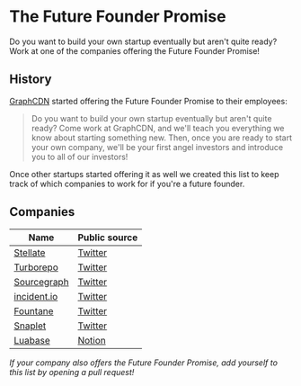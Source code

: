 # The Future Founder Promise

Do you want to build your own startup eventually but aren't quite ready? Work at one of the companies offering the Future Founder Promise!

## History

[GraphCDN](https://graphcdn.io) started offering the Future Founder Promise to their employees:

> Do you want to build your own startup eventually but aren't quite ready? Come work at GraphCDN, and we'll teach you everything we know about starting something new. Then, once you are ready to start your own company, we'll be your first angel investors and introduce you to all of our investors!

Once other startups started offering it as well we created this list to keep track of which companies to work for if you're a future founder.

## Companies

Name | Public source
---- | ----
[Stellate](https://stellate.co) | [Twitter](https://twitter.com/Stellate/status/1411976147152343041)
[Turborepo](https://turborepo.com/) | [Twitter](https://twitter.com/turborepo/status/1417472247472742402)
[Sourcegraph](https://sourcegraph.com) | [Twitter](https://twitter.com/sqs/status/1418673941086838786)
[incident.io](https://incident.io) | [Twitter](https://twitter.com/sjwhitworth/status/1427960549879566337)
[Fountane](https://fountane.com) | [Twitter](https://twitter.com/adisiripragada/status/1440195646355480581)
[Snaplet](https://www.snaplet.dev) | [Twitter](https://twitter.com/appfactory/status/1468969614423986193)
[Luabase](https://luabase.com) | [Notion](https://luabase.notion.site/luabase/Work-at-Luabase-f853a0c546ab43fcaf7c85c6a64ee5a9)|

*If your company also offers the Future Founder Promise, add yourself to this list by opening a pull request!*
